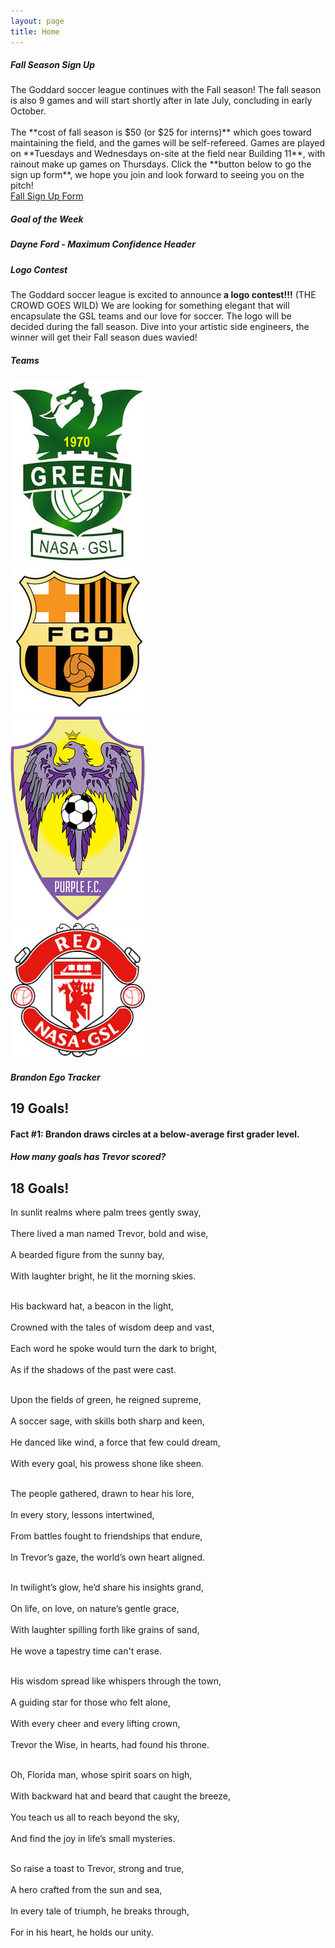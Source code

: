 ```yaml
---
layout: page
title: Home
---
```


<script>
    const sound = new Audio();
    function playSound(filename) {
        console.log("Playing song: " + filename);
        sound.src = "/assets/audio/" + filename + ".mp3";
        sound.play();
    }
</script>

<!-- begin row sign up -->
<div class="card text-center mt-3 bg-theme">
<div class="card-header text-center bg-light">
    <h5>Fall Season Sign Up</h5>
</div>
<div class="card-body">
<div class="row" markdown=1>
The Goddard soccer league continues with the Fall season! The fall season is also 9 games and will start shortly after in late July, concluding in early October.
<br><br>
The **cost of fall season is $50 <span class="text-rainbow">(or $25 for interns)</span>** which goes toward maintaining the field, and the games will be self-refereed. Games are played on **Tuesdays and Wednesdays on-site at the field near Building 11**, with rainout make up games on Thursdays. Click the **button below to go the sign up form**, we hope you join and look forward to seeing you on the pitch!
</div>
<div class="row px-3 ">
<!-- <div class="col-md-6 mt-3">
    <a type="button" class="btn btn-primary col-6" href="https://forms.gle/iggf2sibER2xtd7z8">Spring Sign Up Form</a>
</div> -->
<div class="col-md-12 mt-3">
    <a type="button" class="btn bg-button col-6" href="https://forms.gle/YN3VdfuhnKLRoKez9">Fall Sign Up Form</a>
</div>
</div>
</div>
</div>

<!-- begin goal of the week -->
<div class="card text-center mt-3 bg-theme">
<div class="card-header text-center bg-light">
    <h5>Goal of the Week</h5>
</div>
<div class="card-body">
<div class="row text-white">
    <h5 class="m-0">Dayne Ford - Maximum Confidence Header</h5>
</div>
</div>
</div>

<!-- begin logo contest -->
<div class="card text-center mt-3 bg-theme">
<div class="card-header text-center bg-light">
    <h5>Logo Contest</h5>
</div>
<div class="card-body">
<div class="row" markdown=1>
The Goddard soccer league is excited to announce <strong class="text-rainbow">a logo contest!!!</strong> (THE CROWD GOES WILD) We are looking for something elegant that will encapsulate the GSL teams and our love for soccer. The logo will be decided during the fall season. Dive into your artistic side engineers, the winner will get their Fall season dues wavied!
</div>
</div>
</div>

<!-- begin row champ video -->
<!-- <div class="card bg-light text-center my-3">
<div class="card-header text-center">
    2023 Championship Game
</div>
<div class="card-body">
    <!-- <script>
        randInt = Math.floor(Math.random() * 2) + 1;
        document.write('<img src="/images/2023-' + randInt + '.jpg" class="img-fluid w-100 rounded"/>');
    </script>
    <video width="100%" poster="/assets/img/2023/GSL-Championship-2023.png" controls>
        <source src="/assets/img/2023/GSL-Championship-2023.webm" type="video/webm">
        <source src="/assets/img/2023/GSL-Championship-2023.mp4" type="video/mp4">
    </video>

</div>
</div> -->

<!-- begin row teams -->
<div class="card text-center mt-3 bg-theme">
<div class="card-header text-center bg-light">
    <h5>Teams</h5>
</div>
<div class="card-body">
<div class="row">
    <div class="col-3 my-auto">
        <a href="/rosters">
            <img src="/images/teams/green.jpg" class="img-fluid rounded"/>
        </a>
    </div>
    <div class="col-3 my-auto">
        <a href="/rosters">
            <img src="/images/teams/orange.jpg" class="img-fluid rounded"/>
        </a>
    </div>
    <div class="col-3 my-auto">
        <a href="/rosters">
            <img src="/images/teams/purple.jpg" class="img-fluid rounded"/>
        </a>
    </div>
    <div class="col-3 my-auto">
        <a href="/rosters">
            <img src="/images/teams/red.jpg" class="img-fluid rounded"/>
        </a>
    </div>
</div>
</div>
</div>

<!-- begin row leading goal scorer -->
<script>
    const bfacts = [
        "Brandon draws circles at a below-average first grader level.",
        "Brandon spits out the sunflower seeds and eats the shells.",
        "Brandon swapped the water pipes out for lead ones because he likes the taste.",
        "Brandon doesn't think Shania Twain is the greatest country singer of all time.",
        "Brandon puts one chopstick in each hand and uses the wide end.",
        "Brandon doesn't like dogs because they \"want to hang out too much\".",
        "Brandon thinks Allie should have stayed with Lon instead choosing Noah.",
        "Brandon tapes every Dane Cook stand up routine on his VCR.",
        "Brandon can't pronounce basic words like \"water\" and \"Florida\".",
        "Brandon has totaled a car in a driveway.",
        "Brandon thinks we should move the nation's capitol to Des Moines.",
        "Brandon was glad Jeopardy moved on from Alex Trebek.",
        "Brandon celebrates on Harambe rememberance day.",
        "Brandon shuffles playing cards face up.",
        "Brandon has missed penalty kicks for throw ins.",
        "Brandon holds computer mice with two hands.",
        "Brandon complains that Sesame Street \"isn't political enough\".",
        "Brandon brings his own sand to the beach because \"beach sand is too coarse\".",
        "Brandon thinks the fuchsia crayons have a more refined taste than the sea green crayons.",
        "Brandon doesn't sing happy birthday to children under 10.",
        "Brandon orders sparkling water at beer gardens.",
        "Brandon doesn't think Hakuna Matata is a wonderful phrase.",
        "Brandon maintains that Pokemon should be pay-to-win.",
        "Brandon uses hydroponics to grow mosquito larvae.",
        "Brandon protested the release of Harry Potter and the Deathly Hallows.",
        "Brandon didn't think McCarthyism involved any unlawful persecution or fear mongering.",
        "Brandon wishes Halloween was always held on a school night.",
        "Brandon is happy the polar ice caps are melting so that \"Santa has no home\".",
        "Brandon advocates against the installation of wheelchair accessibility ramps.",
        "Brandon licks his fingers after every cheeseball, even when sharing.",
        "Brandon was caught trying to sabatoge a Super Soaker manufacturing plant.",
        "Brandon buys taxidermied deer legs to \"trample his neighbor's flower garden without arousing suspicion\".",
        "Brandon once brought a ladle to a knife fight.",
        "Brandon thinks the Golgi apparatus is the powerhouse of the cell.",
        "Brandon loves Dreamworks Madagascar but doesn't even know the name of the zebra.",
        "Brandon hallucinated a new chess piece, like a queen that can only move one square.",
        "Brandon claims to have a black belt, but its from the boy's department at Kohls.",
        "Brandon only knows the dry cereal guy living on Drury Lane.",
        "Brandon has invented 17 forms of metastatic cancer to date.",
        "Brandon believes Napoleon's Russian campaign was a strategic masterclass.",
        "Brandon has gotten mostly A's and a few B's on breathalyzer tests.",
        "Brandon beat a koala in a head to head duel the koala didn't know about.",
        "Brandon turns around and goes back upon encountering two roads diverging in a wood.",
        "Brandon always gives a standing ovation when the plane lands.",
        "Brandon is under the impression McLovin learned to drive in Pennsylvania.",
        "Brandon thinks horseradish sauce was concocted by \"hardcore left-wing media pundits\".",
        "Brandon doesn't understand why cheaters have to eat so much pumpkin, but \"it is delicious\".",
        "Brandon buys two gallons of 2% milk and mixes them because he only drinks 4%.",
        "Brandon is an avid cubic-Neptuner.",
        "Brandon considers Nickleback's 2nd album, The State, to be more \"sensual \" than Curb, their 1st.",
        "Brandon thinks the prime meridian is latitudinal.",
        "Brandon wanted to be a debt collector specifically for \"impovershied single mothers\" growing up.",
        "Brandon once said the Shrek soundtrack is \"like no cap pretty mid skibidi rizzler\".",
        "Brandon brings wire cutters to karoke night because he doesn't like how excited people get.",
        "Brandon lives in a reality based in object impermanence.",
        "Brandon once received a speeding ticket for driving down an elementary school hallway.",
        "Brandon files complaints if the flight attendent isn't there within 45 seconds.",
        "Brandon thinks he is impervious to the Dunning-Kruger effect.",
        "Brandon has been banned from the Twilight subreddit on several accounts for being a Team Edward ultra.",
        "Brandon says Gilgamesh from Virgil's The Odyssey is the most Kafkaesque Shakesperean character.",
        "Brandon wants bird watching to require a commericial license.",
        "Brandon refers to his coworkers as \"chat\" during online meetings.",
        "Brandon puts cream cheese on the top of his bagels.",
        "Brandon watches Attack of the Clones for the \"incredibly romantic dialogue\".",
        "Brandon has never found Waldo and no longer believes in his existence.",
        "Brandon wrote a sing-along musical sequel to Bambi where Thumper dies in a bear trap.",
        "Brandon haggles at the dollar store.",
    ];

    function bfactGen() {
        bfactsInt = Math.floor(Math.random() * bfacts.length);
        document.getElementById("bfact").innerHTML = 'Fact #' + (bfactsInt+1) + ': ' + bfacts[bfactsInt];
    }
</script>

<div class="card text-center mt-3 bg-rainbow">
<div class="card-header text-center bg-light">
    <h5>Brandon Ego Tracker</h5>
</div>
<div class="card-body" onclick="playSound('hero'); bfactGen();" markdown=1>
<div class="d-flex justify-content-center">
<div class="overflow-auto w-100">

<h2>19 Goals!</h2>
<h4 id="bfact">Fact #1: Brandon draws circles at a below-average first grader level.</h4>

<script>
    bfactGen();
</script>

</div>
</div>
</div>
</div>


<div class="card text-center mt-3 bg-sunset">
<div class="card-header text-center bg-light">
    <h5>How many goals has Trevor scored?</h5>
</div>
<div class="card-body" onclick="playSound('scotland-the-brave');" markdown=1>
<div class="d-flex justify-content-center">
<div class="overflow-auto w-100">

<h2>18 Goals!</h2>

In sunlit realms where palm trees gently sway,<br>  
There lived a man named Trevor, bold and wise,<br>  
A bearded figure from the sunny bay,<br>  
With laughter bright, he lit the morning skies.<br><br>  

His backward hat, a beacon in the light,<br>  
Crowned with the tales of wisdom deep and vast,<br>  
Each word he spoke would turn the dark to bright,<br>  
As if the shadows of the past were cast.<br><br>  

Upon the fields of green, he reigned supreme,<br>  
A soccer sage, with skills both sharp and keen,<br>  
He danced like wind, a force that few could dream,<br>  
With every goal, his prowess shone like sheen.<br><br>  

The people gathered, drawn to hear his lore,<br>  
In every story, lessons intertwined,<br>  
From battles fought to friendships that endure,<br>  
In Trevor’s gaze, the world’s own heart aligned.<br><br>  

In twilight’s glow, he’d share his insights grand,<br>  
On life, on love, on nature’s gentle grace,<br>  
With laughter spilling forth like grains of sand,<br>  
He wove a tapestry time can't erase.<br><br>  

His wisdom spread like whispers through the town,<br>  
A guiding star for those who felt alone,<br>  
With every cheer and every lifting crown,<br>  
Trevor the Wise, in hearts, had found his throne.<br><br>  

Oh, Florida man, whose spirit soars on high,<br>  
With backward hat and beard that caught the breeze,<br>  
You teach us all to reach beyond the sky,<br>  
And find the joy in life’s small mysteries.<br><br>  

So raise a toast to Trevor, strong and true,<br>  
A hero crafted from the sun and sea,<br>  
In every tale of triumph, he breaks through,<br>  
For in his heart, he holds our unity.

</div>
</div>
</div>
</div>
